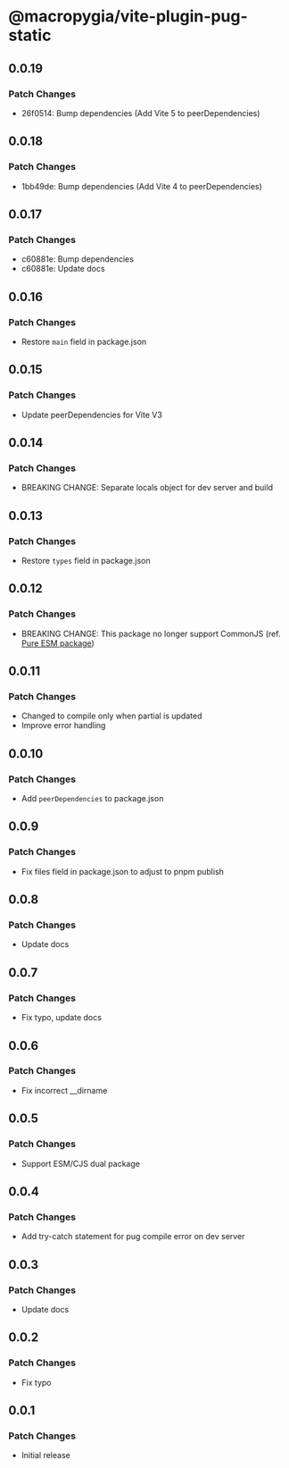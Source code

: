 # @macropygia/vite-plugin-pug-static

## 0.0.19

### Patch Changes

- 26f0514: Bump dependencies (Add Vite 5 to peerDependencies)

## 0.0.18

### Patch Changes

- 1bb49de: Bump dependencies (Add Vite 4 to peerDependencies)

## 0.0.17

### Patch Changes

- c60881e: Bump dependencies
- c60881e: Update docs

## 0.0.16

### Patch Changes

- Restore `main` field in package.json

## 0.0.15

### Patch Changes

- Update peerDependencies for Vite V3

## 0.0.14

### Patch Changes

- BREAKING CHANGE: Separate locals object for dev server and build

## 0.0.13

### Patch Changes

- Restore `types` field in package.json

## 0.0.12

### Patch Changes

- BREAKING CHANGE: This package no longer support CommonJS (ref. [Pure ESM package](https://gist.github.com/sindresorhus/a39789f98801d908bbc7ff3ecc99d99c))

## 0.0.11

### Patch Changes

- Changed to compile only when partial is updated
- Improve error handling

## 0.0.10

### Patch Changes

- Add `peerDependencies` to package.json

## 0.0.9

### Patch Changes

- Fix files field in package.json to adjust to pnpm publish

## 0.0.8

### Patch Changes

- Update docs

## 0.0.7

### Patch Changes

- Fix typo, update docs

## 0.0.6

### Patch Changes

- Fix incorrect \_\_dirname

## 0.0.5

### Patch Changes

- Support ESM/CJS dual package

## 0.0.4

### Patch Changes

- Add try-catch statement for pug compile error on dev server

## 0.0.3

### Patch Changes

- Update docs

## 0.0.2

### Patch Changes

- Fix typo

## 0.0.1

### Patch Changes

- Initial release
